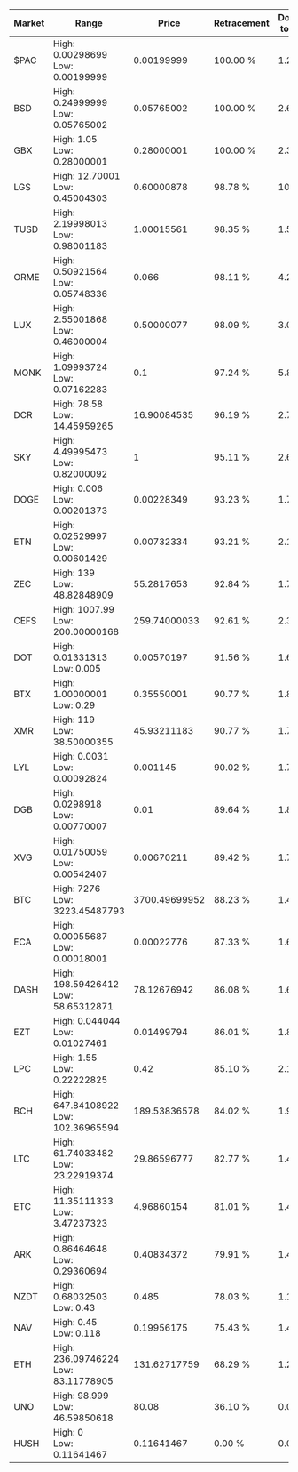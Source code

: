 | Market | Range | Price| Retracement | Doubles to 50% |
| --- | --- | --- | --- | --- |
| $PAC | High: 0.00298699<br />Low: 0.00199999 | 0.00199999 | 100.00 % | 1.25 |
| BSD | High: 0.24999999<br />Low: 0.05765002 | 0.05765002 | 100.00 % | 2.67 |
| GBX | High: 1.05<br />Low: 0.28000001 | 0.28000001 | 100.00 % | 2.37 |
| LGS | High: 12.70001<br />Low: 0.45004303 | 0.60000878 | 98.78 % | 10.96 |
| TUSD | High: 2.19998013<br />Low: 0.98001183 | 1.00015561 | 98.35 % | 1.59 |
| ORME | High: 0.50921564<br />Low: 0.05748336 | 0.066 | 98.11 % | 4.29 |
| LUX | High: 2.55001868<br />Low: 0.46000004 | 0.50000077 | 98.09 % | 3.01 |
| MONK | High: 1.09993724<br />Low: 0.07162283 | 0.1 | 97.24 % | 5.86 |
| DCR | High: 78.58<br />Low: 14.45959265 | 16.90084535 | 96.19 % | 2.75 |
| SKY | High: 4.49995473<br />Low: 0.82000092 | 1 | 95.11 % | 2.66 |
| DOGE | High: 0.006<br />Low: 0.00201373 | 0.00228349 | 93.23 % | 1.75 |
| ETN | High: 0.02529997<br />Low: 0.00601429 | 0.00732334 | 93.21 % | 2.14 |
| ZEC | High: 139<br />Low: 48.82848909 | 55.2817653 | 92.84 % | 1.70 |
| CEFS | High: 1007.99<br />Low: 200.00000168 | 259.74000033 | 92.61 % | 2.33 |
| DOT | High: 0.01331313<br />Low: 0.005 | 0.00570197 | 91.56 % | 1.61 |
| BTX | High: 1.00000001<br />Low: 0.29 | 0.35550001 | 90.77 % | 1.81 |
| XMR | High: 119<br />Low: 38.50000355 | 45.93211183 | 90.77 % | 1.71 |
| LYL | High: 0.0031<br />Low: 0.00092824 | 0.001145 | 90.02 % | 1.76 |
| DGB | High: 0.0298918<br />Low: 0.00770007 | 0.01 | 89.64 % | 1.88 |
| XVG | High: 0.01750059<br />Low: 0.00542407 | 0.00670211 | 89.42 % | 1.71 |
| BTC | High: 7276<br />Low: 3223.45487793 | 3700.49699952 | 88.23 % | 1.42 |
| ECA | High: 0.00055687<br />Low: 0.00018001 | 0.00022776 | 87.33 % | 1.62 |
| DASH | High: 198.59426412<br />Low: 58.65312871 | 78.12676942 | 86.08 % | 1.65 |
| EZT | High: 0.044044<br />Low: 0.01027461 | 0.01499794 | 86.01 % | 1.81 |
| LPC | High: 1.55<br />Low: 0.22222825 | 0.42 | 85.10 % | 2.11 |
| BCH | High: 647.84108922<br />Low: 102.36965594 | 189.53836578 | 84.02 % | 1.98 |
| LTC | High: 61.74033482<br />Low: 23.22919374 | 29.86596777 | 82.77 % | 1.42 |
| ETC | High: 11.35111333<br />Low: 3.47237323 | 4.96860154 | 81.01 % | 1.49 |
| ARK | High: 0.86464648<br />Low: 0.29360694 | 0.40834372 | 79.91 % | 1.42 |
| NZDT | High: 0.68032503<br />Low: 0.43 | 0.485 | 78.03 % | 1.14 |
| NAV | High: 0.45<br />Low: 0.118 | 0.19956175 | 75.43 % | 1.42 |
| ETH | High: 236.09746224<br />Low: 83.11778905 | 131.62717759 | 68.29 % | 1.21 |
| UNO | High: 98.999<br />Low: 46.59850618 | 80.08 | 36.10 % | 0.00 |
| HUSH | High: 0<br />Low: 0.11641467 | 0.11641467 | 0.00 % | 0.00 |
